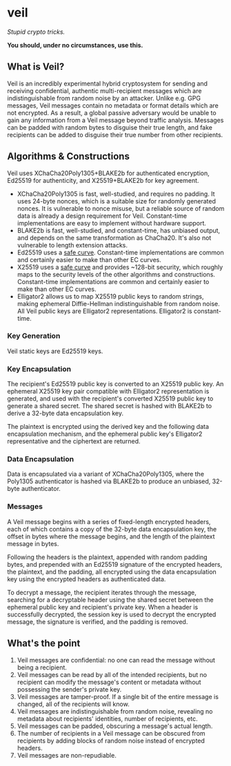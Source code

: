 # veil

_Stupid crypto tricks._

**You should, under no circumstances, use this.**

## What is Veil?

Veil is an incredibly experimental hybrid cryptosystem for sending and receiving confidential,
authentic multi-recipient messages which are indistinguishable from random noise by an attacker.
Unlike e.g. GPG messages, Veil messages contain no metadata or format details which are not
encrypted. As a result, a global passive adversary would be unable to gain any information from a
Veil message beyond traffic analysis. Messages can be padded with random bytes to disguise their
true length, and fake recipients can be added to disguise their true number from other recipients.

## Algorithms & Constructions

Veil uses XChaCha20Poly1305+BLAKE2b for authenticated encryption, Ed25519 for authenticity, and
X25519+BLAKE2b for key agreement.

* XChaCha20Poly1305 is fast, well-studied, and requires no padding. It uses 24-byte nonces, which is
  a suitable size for randomly generated nonces. It is vulnerable to nonce misuse, but a reliable 
  source of random data is already a design requirement for Veil. Constant-time implementations are
  easy to implement without hardware support.
* BLAKE2b is fast, well-studied, and constant-time, has unbiased output, and depends on the same
  transformation as ChaCha20. It's also not vulnerable to length extension attacks.
* Ed25519 uses a [safe curve](https://safecurves.cr.yp.to). Constant-time implementations are 
  common and certainly easier to make than other EC curves.
* X25519 uses a [safe curve](https://safecurves.cr.yp.to) and provides ~128-bit security, which
  roughly maps to the security levels of the other algorithms and constructions. Constant-time 
  implementations are common and certainly easier to make than other EC curves.
* Elligator2 allows us to map X25519 public keys to random strings, making ephemeral Diffie-Hellman
  indistinguishable from random noise. All Veil public keys are Elligator2 representations.
  Elligator2 is constant-time.

### Key Generation

Veil static keys are Ed25519 keys.

### Key Encapsulation

The recipient's Ed25519 public key is converted to an X25519 public key. An ephemeral X25519 key
pair compatible with Elligator2 representation is generated, and used with the recipient's converted
X25519 public key to generate a shared secret. The shared secret is hashed with BLAKE2b to derive a
32-byte data encapsulation key.

The plaintext is encrypted using the derived key and the following data encapsulation mechanism, and
the ephemeral public key's Elligator2 representative and the ciphertext are returned.

### Data Encapsulation

Data is encapsulated via a variant of XChaCha20Poly1305, where the Poly1305 authenticator is hashed
via BLAKE2b to produce an unbiased, 32-byte authenticator.

### Messages

A Veil message begins with a series of fixed-length encrypted headers, each of which contains a copy
of the 32-byte data encapsulation key, the offset in bytes where the message begins, and the length
of the plaintext message in bytes. 

Following the headers is the plaintext, appended with random padding bytes, and prepended with an
Ed25519 signature of the encrypted headers, the plaintext, and the padding, all encrypted using the
data encapsulation key using the encrypted headers as authenticated data.

To decrypt a message, the recipient iterates through the message, searching for a decryptable header
using the shared secret between the ephemeral public key and recipient's private key. When a header
is successfully decrypted, the session key is used to decrypt the encrypted message, the signature
is verified, and the padding is removed.

## What's the point

1. Veil messages are confidential: no one can read the message without being a recipient.
2. Veil messages can be read by all of the intended recipients, but no recipient can modify the 
   message's content or metadata without possessing the sender's private key.
3. Veil messages are tamper-proof. If a single bit of the entire message is changed, all of the
   recipients will know.
4. Veil messages are indistinguishable from random noise, revealing no metadata about recipients'
   identities, number of recipients, etc.
5. Veil messages can be padded, obscuring a message's actual length.
6. The number of recipients in a Veil message can be obscured from recipients by adding blocks of 
   random noise instead of encrypted headers.
7. Veil messages are non-repudiable.
